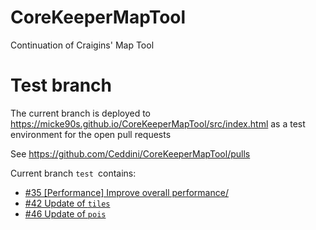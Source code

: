 # CoreKeeperMapTool

Continuation of Craigins' Map Tool

# Test branch
The current branch is deployed to https://micke90s.github.io/CoreKeeperMapTool/src/index.html as a test environment 
for the open pull requests  

See https://github.com/Ceddini/CoreKeeperMapTool/pulls

Current branch `test `contains: 
* [#35 [Performance] Improve overall performance/](https://github.com/Ceddini/CoreKeeperMapTool/pull/35)
* [#42 Update of `tiles`](https://github.com/Ceddini/CoreKeeperMapTool/pull/42)
* [#46 Update of `pois`](https://github.com/Ceddini/CoreKeeperMapTool/pull/46)